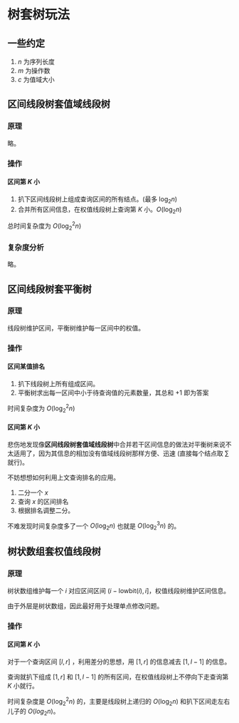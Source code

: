 # 树套树玩法

## 一些约定

1. $n$ 为序列长度
2. $m$ 为操作数
3. $c$ 为值域大小

## 区间线段树套值域线段树

### 原理

略。

### 操作

#### 区间第 $K$ 小

1. 扒下区间线段树上组成查询区间的所有结点。(最多 $\log_2 n$)
2. 合并所有区间信息，在权值线段树上查询第 $K$ 小。$O (\log_2 n)$

总时间复杂度为 $O (\log^2_2 n)$

### 复杂度分析

略。

## 区间线段树套平衡树

### 原理

线段树维护区间，平衡树维护每一区间中的权值。

### 操作

#### 区间某值排名

1. 扒下线段树上所有组成区间。
2. 平衡树求出每一区间中小于待查询值的元素数量，其总和 $+1$ 即为答案

时间复杂度为 $O (\log^2_2 n)$

#### 区间第 $K$ 小

悲伤地发现像**区间线段树套值域线段树**中合并若干区间信息的做法对平衡树来说不太适用了，因为其信息的相加没有值域线段树那样方便、迅速 (直接每个结点取 $\sum$ 就行)。

不妨想想如何利用上文查询排名的应用。

1. 二分一个 $x$
2. 查询 $x$ 的区间排名
3. 根据排名调整二分。

不难发现时间复杂度多了一个 $O(\log_2 n)$ 也就是 $O(\log^3_2 n)$ 的。

## 树状数组套权值线段树

### 原理

树状数组维护每一个 $i$ 对应区间区间 $(i - \text{lowbit}(i), i]$，权值线段树维护区间信息。

由于外层是树状数组，因此最好用于处理单点修改问题。

### 操作

#### 区间第 $K$ 小

对于一个查询区间 $[l, r]$ ，利用差分的思想，用 $[1, r]$ 的信息减去 $[1, l - 1]$ 的信息。

查询就扒下组成 $[1, r]$ 和 $[1, l - 1]$ 的所有区间，在权值线段树上不停向下走查询第 $K$ 小就行。

时间复杂度是 $O (\log_2^2 n)$ 的，主要是线段树上递归的 $O (\log_2 n)$ 和扒下区间走左右儿子的 $O (log_2 n)$。

